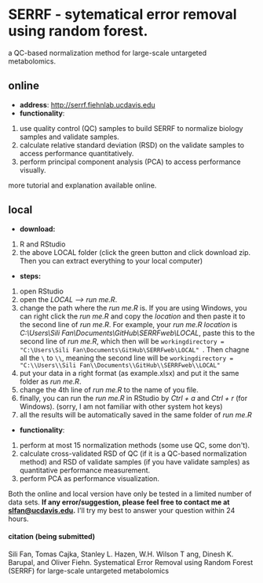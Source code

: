 # SERRF - sytematical error removal using random forest.
a QC-based normalization method for large-scale untargeted metabolomics.

## online
* **address**: http://serrf.fiehnlab.ucdavis.edu
* **functionality**: 
1. use quality control (QC) samples to build SERRF to normalize biology samples and validate samples.
2. calculate relative standard deviation (RSD) on the validate samples to access performance quantitatively.
3. perform principal component analysis (PCA) to access performance visually.

more tutorial and explanation available online.
## local
* **download:**
1. R and RStudio
2. the above LOCAL folder (click the green button and click download zip. Then you can extract everything to your local computer)
* **steps:**
1. open RStudio
2. open the *LOCAL --> run me.R*.
3. change the path where the *run me.R* is. If you are using Windows, you can right click the *run me.R* and copy the *location* and then paste it to the second line of *run me.R*. For example, your *run me.R location* is *C:\Users\Sili Fan\Documents\GitHub\SERRFweb\LOCAL*, paste this to the second line of *run me.R*, which then will be `workingdirectory = "C:\Users\Sili Fan\Documents\GitHub\SERRFweb\LOCAL" `. Then chagne all the `\` to `\\`, meaning the second line will be `workingdirectory = "C:\\Users\\Sili Fan\\Documents\\GitHub\\SERRFweb\\LOCAL" `
4. put your data in a right format (as example.xlsx) and put it the same folder as *run me.R*. 
5. change the 4th line of *run me.R* to the name of you file.
6. finally, you can run the *run me.R* in RStudio by *Ctrl + a* and *Ctrl + r* (for Windows). (sorry, I am not familiar with other system hot keys)
7. all the results will be automatically saved in the same folder of *run me.R*
* **functionality**:
1. perform at most 15 normalization methods (some use QC, some don't).
2. calculate cross-validated RSD of QC (if it is a QC-based normalization method) and RSD of validate samples (if you have validate samples) as quantitative performance measurement.
3. perform PCA as performance visualization.


Both the online and local version have only be tested in a limited number of data sets. **If any error/suggestion, please feel free to contact me at slfan@ucdavis.edu.** I'll try my best to answer your question within 24 hours. 

#### citation (being submitted)
Sili Fan, Tomas Cajka, Stanley L. Hazen, W.H. Wilson T ang, Dinesh K. Barupal, and Oliver Fiehn. Systematical Error Removal using Random Forest (SERRF) for large-scale untargeted metabolomics
